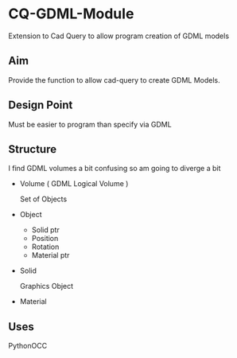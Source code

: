 # CQ-GDML-Module
Extension to Cad Query to allow program creation of GDML models

## Aim
Provide the function to allow cad-query to create GDML Models.

## Design Point
Must be easier to program than specify via GDML

## Structure
I find GDML volumes a bit confusing so am going to diverge a bit

  * Volume ( GDML Logical Volume )
    
    Set of Objects
  
  * Object
     
     * Solid ptr
     * Position
     * Rotation
     * Material ptr
  
  * Solid
     
     Graphics Object
     
  * Material
  
## Uses
 
   PythonOCC
